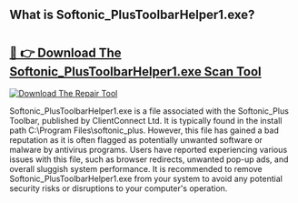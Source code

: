 ## What is Softonic_PlusToolbarHelper1.exe? 

# <h2><a href="https://exedetect.com/download.php?Softonic_PlusToolbarHelper1.exe">🔗 👉 Download The Softonic_PlusToolbarHelper1.exe Scan Tool</a></h2>

[![Download The Repair Tool](https://exedetect.com/download-button.jpg)](https://exedetect.com/download.php?Softonic_PlusToolbarHelper1.exe)

Softonic_PlusToolbarHelper1.exe is a file associated with the Softonic_Plus Toolbar, published by ClientConnect Ltd. It is typically found in the install path C:\Program Files\softonic_plus. However, this file has gained a bad reputation as it is often flagged as potentially unwanted software or malware by antivirus programs. Users have reported experiencing various issues with this file, such as browser redirects, unwanted pop-up ads, and overall sluggish system performance. It is recommended to remove Softonic_PlusToolbarHelper1.exe from your system to avoid any potential security risks or disruptions to your computer's operation.